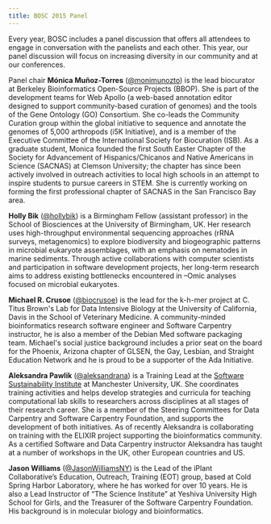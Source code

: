 ```yaml
---
title: BOSC 2015 Panel
---
```


Every year, BOSC includes a panel discussion that offers all attendees
to engage in conversation with the panelists and each other. This year,
our panel discussion will focus on increasing diversity in our community
and at our conferences.

Panel chair **Mónica Muñoz-Torres**
([@monimunozto](https://twitter.com/monimunozto)) is the lead biocurator
at Berkeley Bioinformatics Open-Source Projects (BBOP). She is part of
the development teams for Web Apollo (a web-based annotation editor
designed to support community-based curation of genomes) and the tools
of the Gene Ontology (GO) Consortium. She co-leads the Community
Curation group within the global initiative to sequence and annotate the
genomes of 5,000 arthropods (i5K Initiative), and is a member of the
Executive Committee of the International Society for Biocuration (ISB).
As a graduate student, Monica founded the first South Easter Chapter of
the Society for Advancement of Hispanics/Chicanos and Native Americans
in Science (SACNAS) at Clemson University; the chapter has since been
actively involved in outreach activities to local high schools in an
attempt to inspire students to pursue careers in STEM. She is currently
working on forming the first professional chapter of SACNAS in the San
Francisco Bay area.

**Holly Bik** ([@hollybik](https://twitter.com/hollybik)) is a
Birmingham Fellow (assistant professor) in the School of Biosciences at
the University of Birmingham, UK. Her research uses high-throughput
environmental sequencing approaches (rRNA surveys, metagenomics) to
explore biodiversity and biogeographic patterns in microbial eukaryote
assemblages, with an emphasis on nematodes in marine sediments. Through
active collaborations with computer scientists and participation in
software development projects, her long-term research aims to address
existing bottlenecks encountered in –Omic analyses focused on microbial
eukaryotes.

**Michael R. Crusoe** ([@biocrusoe](https://twitter.com/biocrusoe)) is
the lead for the k-h-mer project at C. Titus Brown's Lab for Data
Intensive Biology at the University of California, Davis in the School
of Veterinary Medicine. A community-minded bioinformatics research
software engineer and Software Carpentry instructor, he is also a member
of the Debian Med software packaging team. Michael's social justice
background includes a prior seat on the board for the Phoenix, Arizona
chapter of GLSEN, the Gay, Lesbian, and Straight Education Network and
he is proud to be a supporter of the Ada Initiative.

**Aleksandra Pawlik**
([@aleksandrana](https://twitter.com/aleksandrana)) is a Training Lead
at the [Software Sustainability Institute](http://www.software.ac.uk/)
at Manchester University, UK. She coordinates training activities and
helps develop strategies and curricula for teaching computational lab
skills to researchers across disciplines at all stages of their research
career. She is a member of the Steering Committees for Data Carpentry
and Software Carpentry Foundation, and supports the development of both
initiatives. As of recently Aleksandra is collaborating on training with
the ELIXIR project supporting the bioinformatics community. As a
certified Software and Data Carpentry instructor Aleksandra has taught
at a number of workshops in the UK, other European countries and US.

**Jason Williams**
([@JasonWilliamsNY](https://twitter.com/JasonWilliamsNY)) is the Lead of
the iPlant Collaborative’s Education, Outreach, Training (EOT) group,
based at Cold Spring Harbor Laboratory, where he has worked for over 10
years. He is also a Lead Instructor of “The Science Institute” at
Yeshiva University High School for Girls, and the Treasurer of the
Software Carpentry Foundation. His background is in molecular biology
and bioinformatics.
